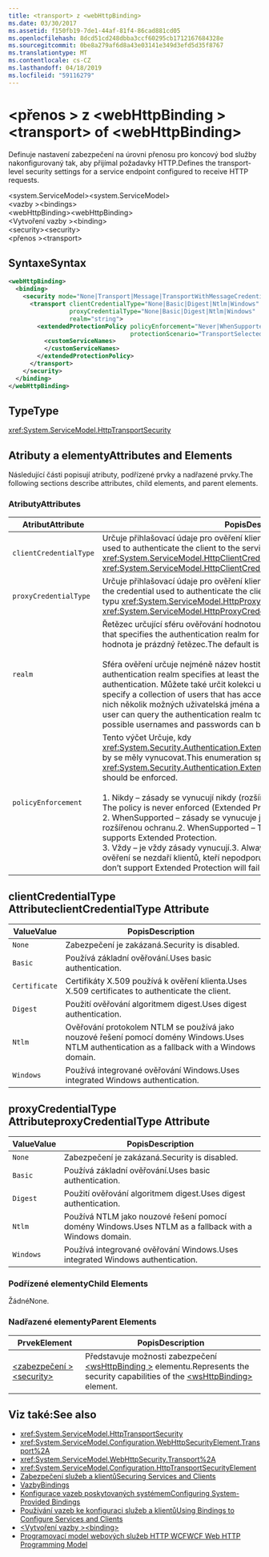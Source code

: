 ```yaml
---
title: <transport> z <webHttpBinding>
ms.date: 03/30/2017
ms.assetid: f150fb19-7de1-44af-81f4-86cad881cd05
ms.openlocfilehash: 8dcd51cd248dbba3ccf60295cb1712167684328e
ms.sourcegitcommit: 0be8a279af6d8a43e03141e349d3efd5d35f8767
ms.translationtype: MT
ms.contentlocale: cs-CZ
ms.lasthandoff: 04/18/2019
ms.locfileid: "59116279"
---
```

# <a name="transport-of-webhttpbinding"></a><span data-ttu-id="40a96-102">\<přenos > z \<webHttpBinding ></span><span class="sxs-lookup"><span data-stu-id="40a96-102">\<transport> of \<webHttpBinding></span></span>
<span data-ttu-id="40a96-103">Definuje nastavení zabezpečení na úrovni přenosu pro koncový bod služby nakonfigurovaný tak, aby přijímal požadavky HTTP.</span><span class="sxs-lookup"><span data-stu-id="40a96-103">Defines the transport-level security settings for a service endpoint configured to receive HTTP requests.</span></span>  
  
 <span data-ttu-id="40a96-104">\<system.ServiceModel></span><span class="sxs-lookup"><span data-stu-id="40a96-104">\<system.ServiceModel></span></span>  
<span data-ttu-id="40a96-105">\<vazby ></span><span class="sxs-lookup"><span data-stu-id="40a96-105">\<bindings></span></span>  
<span data-ttu-id="40a96-106">\<webHttpBinding></span><span class="sxs-lookup"><span data-stu-id="40a96-106">\<webHttpBinding></span></span>  
<span data-ttu-id="40a96-107">\<Vytvoření vazby ></span><span class="sxs-lookup"><span data-stu-id="40a96-107">\<binding></span></span>  
<span data-ttu-id="40a96-108">\<security></span><span class="sxs-lookup"><span data-stu-id="40a96-108">\<security></span></span>  
<span data-ttu-id="40a96-109">\<přenos ></span><span class="sxs-lookup"><span data-stu-id="40a96-109">\<transport></span></span>  
  
## <a name="syntax"></a><span data-ttu-id="40a96-110">Syntaxe</span><span class="sxs-lookup"><span data-stu-id="40a96-110">Syntax</span></span>  
  
```xml  
<webHttpBinding>
  <binding>
    <security mode="None|Transport|Message|TransportWithMessageCredential|TransportCredentialOnly">
      <transport clientCredentialType="None|Basic|Digest|Ntlm|Windows"
                 proxyCredentialType="None|Basic|Digest|Ntlm|Windows"
                 realm="string">
        <extendedProtectionPolicy policyEnforcement="Never|WhenSupported|Always"
                                  protectionScenario="TransportSelected|TrustedProxy">
          <customServiceNames>
          </customServiceNames>
        </extendedProtectionPolicy>
      </transport>
    </security>
  </binding>
</webHttpBinding>
```  
  
## <a name="type"></a><span data-ttu-id="40a96-111">Type</span><span class="sxs-lookup"><span data-stu-id="40a96-111">Type</span></span>  
 <xref:System.ServiceModel.HttpTransportSecurity>  
  
## <a name="attributes-and-elements"></a><span data-ttu-id="40a96-112">Atributy a elementy</span><span class="sxs-lookup"><span data-stu-id="40a96-112">Attributes and Elements</span></span>  
 <span data-ttu-id="40a96-113">Následující části popisují atributy, podřízené prvky a nadřazené prvky.</span><span class="sxs-lookup"><span data-stu-id="40a96-113">The following sections describe attributes, child elements, and parent elements.</span></span>  
  
### <a name="attributes"></a><span data-ttu-id="40a96-114">Atributy</span><span class="sxs-lookup"><span data-stu-id="40a96-114">Attributes</span></span>  
  
|<span data-ttu-id="40a96-115">Atribut</span><span class="sxs-lookup"><span data-stu-id="40a96-115">Attribute</span></span>|<span data-ttu-id="40a96-116">Popis</span><span class="sxs-lookup"><span data-stu-id="40a96-116">Description</span></span>|  
|---------------|-----------------|  
|`clientCredentialType`|<span data-ttu-id="40a96-117">Určuje přihlašovací údaje pro ověření klienta ke službě.</span><span class="sxs-lookup"><span data-stu-id="40a96-117">Specifies the credential used to authenticate the client to the service.</span></span> <span data-ttu-id="40a96-118">Tento atribut je typu <xref:System.ServiceModel.HttpClientCredentialType>.</span><span class="sxs-lookup"><span data-stu-id="40a96-118">This attribute is of type <xref:System.ServiceModel.HttpClientCredentialType>.</span></span>|  
|`proxyCredentialType`|<span data-ttu-id="40a96-119">Určuje přihlašovací údaje pro ověření klienta pro proxy server domény.</span><span class="sxs-lookup"><span data-stu-id="40a96-119">Specifies the credential used to authenticate the client to a domain proxy.</span></span> <span data-ttu-id="40a96-120">Tento atribut je typu <xref:System.ServiceModel.HttpProxyCredentialType>.</span><span class="sxs-lookup"><span data-stu-id="40a96-120">This attribute is of type <xref:System.ServiceModel.HttpProxyCredentialType>.</span></span>|  
|`realm`|<span data-ttu-id="40a96-121">Řetězec určující sféru ověřování hodnotou hash nebo základní ověřování.</span><span class="sxs-lookup"><span data-stu-id="40a96-121">A string that specifies the authentication realm for digest or basic authentication.</span></span> <span data-ttu-id="40a96-122">Výchozí hodnota je prázdný řetězec.</span><span class="sxs-lookup"><span data-stu-id="40a96-122">The default is an empty string.</span></span><br /><br /> <span data-ttu-id="40a96-123">Sféra ověření určuje nejméně název hostitele, který provádí ověřování.</span><span class="sxs-lookup"><span data-stu-id="40a96-123">An authentication realm specifies at least the name of the host that performs the authentication.</span></span> <span data-ttu-id="40a96-124">Můžete také určit kolekci uživatelů, který má přístup.</span><span class="sxs-lookup"><span data-stu-id="40a96-124">It can also specify a collection of users that has access.</span></span> <span data-ttu-id="40a96-125">Sféra ověření pro ověření, který z nich několik možných uživatelská jména a hesla je možné dotazovat uživatele.</span><span class="sxs-lookup"><span data-stu-id="40a96-125">A user can query the authentication realm to ascertain which one of the several possible usernames and passwords can be used.</span></span>|  
|`policyEnforcement`|<span data-ttu-id="40a96-126">Tento výčet Určuje, kdy <xref:System.Security.Authentication.ExtendedProtection.ExtendedProtectionPolicy> by se měly vynucovat.</span><span class="sxs-lookup"><span data-stu-id="40a96-126">This enumeration specifies when the <xref:System.Security.Authentication.ExtendedProtection.ExtendedProtectionPolicy> should be enforced.</span></span><br /><br /> <span data-ttu-id="40a96-127">1.  Nikdy – zásady se vynucují nikdy (rozšířené ochrany je zakázáno).</span><span class="sxs-lookup"><span data-stu-id="40a96-127">1.  Never – The policy is never enforced (Extended Protection is disabled).</span></span><br /><span data-ttu-id="40a96-128">2.  WhenSupported – zásady se vynucuje jenom v případě, že klient podporuje rozšířenou ochranu.</span><span class="sxs-lookup"><span data-stu-id="40a96-128">2.  WhenSupported – The policy is enforced only if the client supports Extended Protection.</span></span><br /><span data-ttu-id="40a96-129">3.  Vždy – je vždy zásady vynucují.</span><span class="sxs-lookup"><span data-stu-id="40a96-129">3.  Always – The policy is always enforced.</span></span> <span data-ttu-id="40a96-130">K ověření se nezdaří klientů, kteří nepodporují rozšířenou ochranu.</span><span class="sxs-lookup"><span data-stu-id="40a96-130">Clients which don’t support Extended Protection will fail to authenticate.</span></span>|  
  
## <a name="clientcredentialtype-attribute"></a><span data-ttu-id="40a96-131">clientCredentialType Attribute</span><span class="sxs-lookup"><span data-stu-id="40a96-131">clientCredentialType Attribute</span></span>  
  
|<span data-ttu-id="40a96-132">Value</span><span class="sxs-lookup"><span data-stu-id="40a96-132">Value</span></span>|<span data-ttu-id="40a96-133">Popis</span><span class="sxs-lookup"><span data-stu-id="40a96-133">Description</span></span>|  
|-----------|-----------------|  
|`None`|<span data-ttu-id="40a96-134">Zabezpečení je zakázaná.</span><span class="sxs-lookup"><span data-stu-id="40a96-134">Security is disabled.</span></span>|  
|`Basic`|<span data-ttu-id="40a96-135">Používá základní ověřování.</span><span class="sxs-lookup"><span data-stu-id="40a96-135">Uses basic authentication.</span></span>|  
|`Certificate`|<span data-ttu-id="40a96-136">Certifikáty X.509 používá k ověření klienta.</span><span class="sxs-lookup"><span data-stu-id="40a96-136">Uses X.509 certificates to authenticate the client.</span></span>|  
|`Digest`|<span data-ttu-id="40a96-137">Použití ověřování algoritmem digest.</span><span class="sxs-lookup"><span data-stu-id="40a96-137">Uses digest authentication.</span></span>|  
|`Ntlm`|<span data-ttu-id="40a96-138">Ověřování protokolem NTLM se používá jako nouzové řešení pomocí domény Windows.</span><span class="sxs-lookup"><span data-stu-id="40a96-138">Uses NTLM authentication as a fallback with a Windows domain.</span></span>|  
|`Windows`|<span data-ttu-id="40a96-139">Používá integrované ověřování Windows.</span><span class="sxs-lookup"><span data-stu-id="40a96-139">Uses integrated Windows authentication.</span></span>|  
  
## <a name="proxycredentialtype-attribute"></a><span data-ttu-id="40a96-140">proxyCredentialType Attribute</span><span class="sxs-lookup"><span data-stu-id="40a96-140">proxyCredentialType Attribute</span></span>  
  
|<span data-ttu-id="40a96-141">Value</span><span class="sxs-lookup"><span data-stu-id="40a96-141">Value</span></span>|<span data-ttu-id="40a96-142">Popis</span><span class="sxs-lookup"><span data-stu-id="40a96-142">Description</span></span>|  
|-----------|-----------------|  
|`None`|<span data-ttu-id="40a96-143">Zabezpečení je zakázaná.</span><span class="sxs-lookup"><span data-stu-id="40a96-143">Security is disabled.</span></span>|  
|`Basic`|<span data-ttu-id="40a96-144">Používá základní ověřování.</span><span class="sxs-lookup"><span data-stu-id="40a96-144">Uses basic authentication.</span></span>|  
|`Digest`|<span data-ttu-id="40a96-145">Použití ověřování algoritmem digest.</span><span class="sxs-lookup"><span data-stu-id="40a96-145">Uses digest authentication.</span></span>|  
|`Ntlm`|<span data-ttu-id="40a96-146">Používá NTLM jako nouzové řešení pomocí domény Windows.</span><span class="sxs-lookup"><span data-stu-id="40a96-146">Uses NTLM as a fallback with a Windows domain.</span></span>|  
|`Windows`|<span data-ttu-id="40a96-147">Používá integrované ověřování Windows.</span><span class="sxs-lookup"><span data-stu-id="40a96-147">Uses integrated Windows authentication.</span></span>|  
  
### <a name="child-elements"></a><span data-ttu-id="40a96-148">Podřízené elementy</span><span class="sxs-lookup"><span data-stu-id="40a96-148">Child Elements</span></span>  
 <span data-ttu-id="40a96-149">Žádné</span><span class="sxs-lookup"><span data-stu-id="40a96-149">None.</span></span>  
  
### <a name="parent-elements"></a><span data-ttu-id="40a96-150">Nadřazené elementy</span><span class="sxs-lookup"><span data-stu-id="40a96-150">Parent Elements</span></span>  
  
|<span data-ttu-id="40a96-151">Prvek</span><span class="sxs-lookup"><span data-stu-id="40a96-151">Element</span></span>|<span data-ttu-id="40a96-152">Popis</span><span class="sxs-lookup"><span data-stu-id="40a96-152">Description</span></span>|  
|-------------|-----------------|  
|[<span data-ttu-id="40a96-153">\<zabezpečení ></span><span class="sxs-lookup"><span data-stu-id="40a96-153">\<security></span></span>](../../../../../docs/framework/configure-apps/file-schema/wcf/security-of-webhttpbinding.md)|<span data-ttu-id="40a96-154">Představuje možnosti zabezpečení [ \<wsHttpBinding >](../../../../../docs/framework/configure-apps/file-schema/wcf/wshttpbinding.md) elementu.</span><span class="sxs-lookup"><span data-stu-id="40a96-154">Represents the security capabilities of the [\<wsHttpBinding>](../../../../../docs/framework/configure-apps/file-schema/wcf/wshttpbinding.md) element.</span></span>|  
  
## <a name="see-also"></a><span data-ttu-id="40a96-155">Viz také:</span><span class="sxs-lookup"><span data-stu-id="40a96-155">See also</span></span>

- <xref:System.ServiceModel.HttpTransportSecurity>
- <xref:System.ServiceModel.Configuration.WebHttpSecurityElement.Transport%2A>
- <xref:System.ServiceModel.WebHttpSecurity.Transport%2A>
- <xref:System.ServiceModel.Configuration.HttpTransportSecurityElement>
- [<span data-ttu-id="40a96-156">Zabezpečení služeb a klientů</span><span class="sxs-lookup"><span data-stu-id="40a96-156">Securing Services and Clients</span></span>](../../../../../docs/framework/wcf/feature-details/securing-services-and-clients.md)
- [<span data-ttu-id="40a96-157">Vazby</span><span class="sxs-lookup"><span data-stu-id="40a96-157">Bindings</span></span>](../../../../../docs/framework/wcf/bindings.md)
- [<span data-ttu-id="40a96-158">Konfigurace vazeb poskytovaných systémem</span><span class="sxs-lookup"><span data-stu-id="40a96-158">Configuring System-Provided Bindings</span></span>](../../../../../docs/framework/wcf/feature-details/configuring-system-provided-bindings.md)
- [<span data-ttu-id="40a96-159">Používání vazeb ke konfiguraci služeb a klientů</span><span class="sxs-lookup"><span data-stu-id="40a96-159">Using Bindings to Configure Services and Clients</span></span>](../../../../../docs/framework/wcf/using-bindings-to-configure-services-and-clients.md)
- [<span data-ttu-id="40a96-160">\<Vytvoření vazby ></span><span class="sxs-lookup"><span data-stu-id="40a96-160">\<binding></span></span>](../../../../../docs/framework/misc/binding.md)
- [<span data-ttu-id="40a96-161">Programovací model webových služeb HTTP WCF</span><span class="sxs-lookup"><span data-stu-id="40a96-161">WCF Web HTTP Programming Model</span></span>](../../../../../docs/framework/wcf/feature-details/wcf-web-http-programming-model.md)
